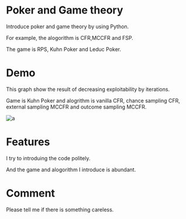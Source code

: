 # Poker and Game theory

Introduce poker and game theory by using Python.

For example, the alogorithm is CFR,MCCFR and FSP.

The game is RPS, Kuhn Poker and Leduc Poker.

# Demo

This graph show the result of decreasing exploitability by iterations.

Game is Kuhn Poker and alogrithm is vanilla CFR, chance sampling CFR, external sampling MCCFR and outcome sampling MCCFR.

![a](https://user-images.githubusercontent.com/63486375/166084786-10b2d61b-1a02-470e-b567-7dc7a740bda1.png)

# Features

I try to introduing the code politely.

And the game and alogorithm I introduce is abundant.

# Comment

Please tell me if there is something careless.

